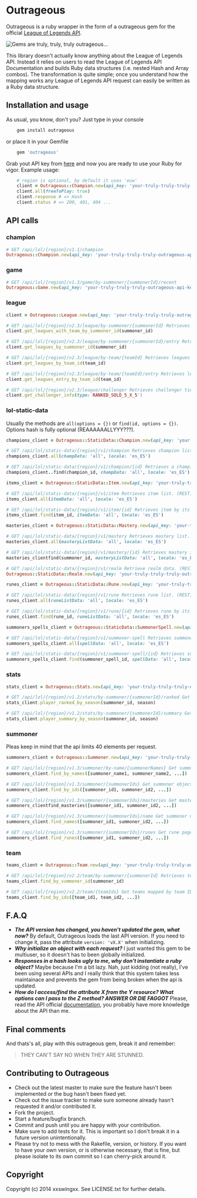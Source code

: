 # Outrageous

Outrageous is a ruby wrapper in the form of a outrageous gem for the official [League of Legends API](https://developer.riotgames.com/).

![Gems are truly, truly, truly outrageous...](http://x1.fjcdn.com/comments/4256386+_35ff0c0c528c84aacf20464730f61b4f.jpg "Gems are truly, truly, truly outrageous...")

This library doesn't actually know anything about the League of Legends API. Instead it relies on users to read the League of Legends API Documentation and builds Ruby data structures (i.e. nested Hash and Array combos). The transformation is quite simple; once you understand how the mapping works any League of Legends API request can easily be written as a Ruby data structure.

## Installation and usage

As usual, you know, don't you? Just type in your console

```bash
	gem install outrageous
```
or place it in your Gemfile

```ruby
	gem 'outrageous'
```
Grab yout API key from [here](https://developer.riotgames.com/) and now you are ready to use your Ruby for vigor. Example usage:

```ruby
	# region is optional, by default it uses 'euw'
	client = Outrageous::Champion.new(api_key: 'your-truly-truly-truly-outrageous-api-key', region: 'euw')
	client.all(freeToPlay: true)
	client.response # => Hash
	client.status # => 200, 401, 404 ... 
```

## API calls

### champion
	
```ruby
# GET /api/lol/{region}/v1.1/champion
Outrageous::Champion.new(api_key: 'your-truly-truly-truly-outrageous-api-key').all(champData: 'all', locale: 'es_ES')
``` 

### game

```ruby
# GET /api/lol/{region}/v1.3/game/by-summoner/{summonerId}/recent
Outrageous::Game.new(api_key: 'your-truly-truly-truly-outrageous-api-key').find(summoner_id)
```

### league

```ruby
client = Outrageous::League.new(api_key: 'your-truly-truly-truly-outrageous-api-key')

# GET /api/lol/{region}/v2.3/league/by-summoner/{summonerId} Retrieves leagues data for summoner, including summoner's teams. (REST)
client.get_leagues_with_team_by_summoner_id(summoner_id)

# GET /api/lol/{region}/v2.3/league/by-summoner/{summonerId}/entry Retrieves leagues entry data for summoner, including summoner's teams. (REST)
client.get_leagues_by_summoner_id(summoner_id)

# GET /api/lol/{region}/v2.3/league/by-team/{teamId} Retrieves leagues data for team. (REST)
client.get_leagues_by_team_id(team_id)

# GET /api/lol/{region}/v2.3/league/by-team/{teamId}/entry Retrieves leagues entry data for team. (REST)
client.get_leagues_entry_by_team_id(team_id)

# GET /api/lol/{region}/v2.3/league/challenger Retrieves challenger tier leagues. (REST)
client.get_challenger_info(type: RANKED_SOLO_5_X_5')

```

### lol-static-data

Usually the methods are ```all(options = {})``` or ```find(id, options = {})```. Options hash is fully optional (REAAAAAALLYYY???).

```ruby
champions_client = Outrageous::StaticData::Champion.new(api_key: 'your-truly-truly-truly-outrageous-api-key')

# GET /api/lol/static-data/{region}/v1/champion Retrieves champion list. (REST)
champions_client.all(champData: 'all', locale: 'es_ES')

# GET /api/lol/static-data/{region}/v1/champion/{id} Retrieves a champion by its id. (REST)
champions_client..find(champion_id, champData: 'all', locale: 'es_ES')

items_client = Outrageous::StaticData::Item.new(api_key: 'your-truly-truly-truly-outrageous-api-key')

# GET /api/lol/static-data/{region}/v1/item Retrieves item list. (REST)
items_client.all(itemData: 'all', locale: 'es_ES')

# GET /api/lol/static-data/{region}/v1/item/{id} Retrieves item by its unique id. (REST)
items_client.find(item_id, itemData: 'all', locale: 'es_ES')

masteries_client = Outrageous::StaticData::Mastery.new(api_key: 'your-truly-truly-truly-outrageous-api-key')

# GET /api/lol/static-data/{region}/v1/mastery Retrieves mastery list. (REST)
masteries_client.all(masteryListData: 'all', locale: 'es_ES')

# GET /api/lol/static-data/{region}/v1/mastery/{id} Retrieves mastery item by its unique id. (REST)
masteries_clientfind(summoner_id, masteryListData: 'all', locale: 'es_ES')

# GET /api/lol/static-data/{region}/v1/realm Retrieve realm data. (REST)
Outrageous::StaticData::Realm.new(api_key: 'your-truly-truly-truly-outrageous-api-key').all

runes_client = Outrageous::StaticData::Rune.new(api_key: 'your-truly-truly-truly-outrageous-api-key')

# GET /api/lol/static-data/{region}/v1/rune Retrieves rune list. (REST)
runes_client.all(runeListData: 'all', locale: 'es_ES')

# GET /api/lol/static-data/{region}/v1/rune/{id} Retrieves rune by its unique id. (REST)
runes_client.find(rune_id, runeListData: 'all', locale: 'es_ES')

summoners_spells_client = Outrageous::StaticData::SummonerSpell.new(api_key: 'your-truly-truly-truly-outrageous-api-key')

# GET /api/lol/static-data/{region}/v1/summoner-spell Retrieves summoner spell list. (REST)
summoners_spells_client.all(spellData: 'all', locale: 'es_ES')

# GET /api/lol/static-data/{region}/v1/summoner-spell/{id} Retrieves summoner spell by its unique id. (REST)
summoners_spells_client.find(summoner_spell_id, spellData: 'all', locale: 'es_ES')
```

### stats

```ruby
stats_client = Outrageous::Stats.new(api_key: 'your-truly-truly-truly-outrageous-api-key')

# GET /api/lol/{region}/v1.2/stats/by-summoner/{summonerId}/ranked Get ranked stats by summoner ID. Includes statistics for Twisted Treeline and Summoner's Rift. (REST)
stats_client.player_ranked_by_season(summoner_id, season)

# GET /api/lol/{region}/v1.2/stats/by-summoner/{summonerId}/summary Get player stats summaries by summoner ID. One summary is returned per queue type. (REST)
stats_client.player_summary_by_season(summoner_id, season)

```

### summoner

Pleas keep in mind that the api limits 40 elements per request.

```ruby
summoners_client = Outrageous::Summoner.new(api_key: 'your-truly-truly-truly-outrageous-api-key')

# GET /api/lol/{region}/v1.3/summoner/by-name/{summonerNames} Get summoner objects mapped by standardized summoner name for a given list of summoner names or standardized summoner names (REST)
summoners_client.find_by_names([summoner_name1, summoner_name2, ...])

# GET /api/lol/{region}/v1.3/summoner/{summonerIds} Get summoner objects mapped by summoner ID for a given list of summoner IDs (REST)
summoners_client.find_by_ids([summoner_id1, summoner_id2, ...])   

# GET /api/lol/{region}/v1.3/summoner/{summonerIds}/masteries Get mastery pages mapped by summoner ID for a given list of summoner IDs (REST)
summoners_clientfind_masteries([summoner_id1, summoner_id2, ...]) 

# GET /api/lol/{region}/v1.3/summoner/{summonerIds}/name Get summoner names mapped by summoner ID for a given list of summoner IDs (REST)
summoners_client.find_names([summoner_id1, summoner_id2, ...]) 

# GET /api/lol/{region}/v1.3/summoner/{summonerIds}/runes Get rune pages mapped by summoner ID for a given list of summoner IDs (REST)
summoners_client.find_runes([summoner_id1, summoner_id2, ...]) 
```

### team

```ruby
teams_client = Outrageous::Team.new(api_key: 'your-truly-truly-truly-outrageous-api-key')

# GET /api/lol/{region}/v2.2/team/by-summoner/{summonerId} Retrieves teams for given summoner ID. (REST)
teams_client.find_by_summoner_id(summoner_id)

# GET /api/lol/{region}/v2.2/team/{teamIds} Get teams mapped by team ID for a given list of team IDs. (REST)
teams_client.find_by_ids([team_id1, team_id2, ...])
```

## F.A.Q

* **_The API version has changed, you haven't updated the gem, what now?_** By default, Outrageous loads the last API version. If you need to change it, pass the attribute ```version: 'vX.X'``` when initializing.
* **_Why initialize an object with each request?_** I just wanted this gem to be multiuser, so it doesn't has to been globally initialized.
* **_Responses in a hash looks ugly to me, why don't instantiate a ruby object?_** Maybe because I'm a bit lazy. Nah, just kidding (not really), I've been using several APIs and I really think that this system takes less maintainace and prevents the gem from being broken when the api is updated.
* **_How do I access/find the attribute X from the Y resource? What options can I pass to the Z method? ANSWER OR DIE FAGGOT_** Please, read the API official [documentation](https://developer.riotgames.com/api/methods), you probably have more knowledge about the API than me.

## Final comments

And thats's all, play with this outrageous gem, break it and remember:

> THEY CAN'T SAY NO WHEN THEY ARE STUNNED.


## Contributing to Outrageous
 
* Check out the latest master to make sure the feature hasn't been implemented or the bug hasn't been fixed yet.
* Check out the issue tracker to make sure someone already hasn't requested it and/or contributed it.
* Fork the project.
* Start a feature/bugfix branch.
* Commit and push until you are happy with your contribution.
* Make sure to add tests for it. This is important so I don't break it in a future version unintentionally.
* Please try not to mess with the Rakefile, version, or history. If you want to have your own version, or is otherwise necessary, that is fine, but please isolate to its own commit so I can cherry-pick around it.

## Copyright

Copyright (c) 2014 xxswingxx. See LICENSE.txt for
further details.

